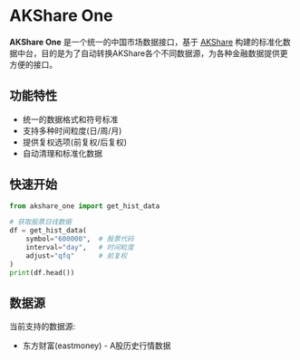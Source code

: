 # AKShare One

**AKShare One** 是一个统一的中国市场数据接口，基于 [AKShare](https://github.com/akfamily/akshare) 构建的标准化数据中台，目的是为了自动转换AKShare各个不同数据源，为各种金融数据提供更方便的接口。

## 功能特性

- 统一的数据格式和符号标准
- 支持多种时间粒度(日/周/月)
- 提供复权选项(前复权/后复权)
- 自动清理和标准化数据

## 快速开始

```python
from akshare_one import get_hist_data

# 获取股票日线数据
df = get_hist_data(
    symbol="600000",  # 股票代码
    interval="day",   # 时间粒度
    adjust="qfq"      # 前复权
)
print(df.head())
```

## 数据源

当前支持的数据源:
- 东方财富(eastmoney) - A股历史行情数据

